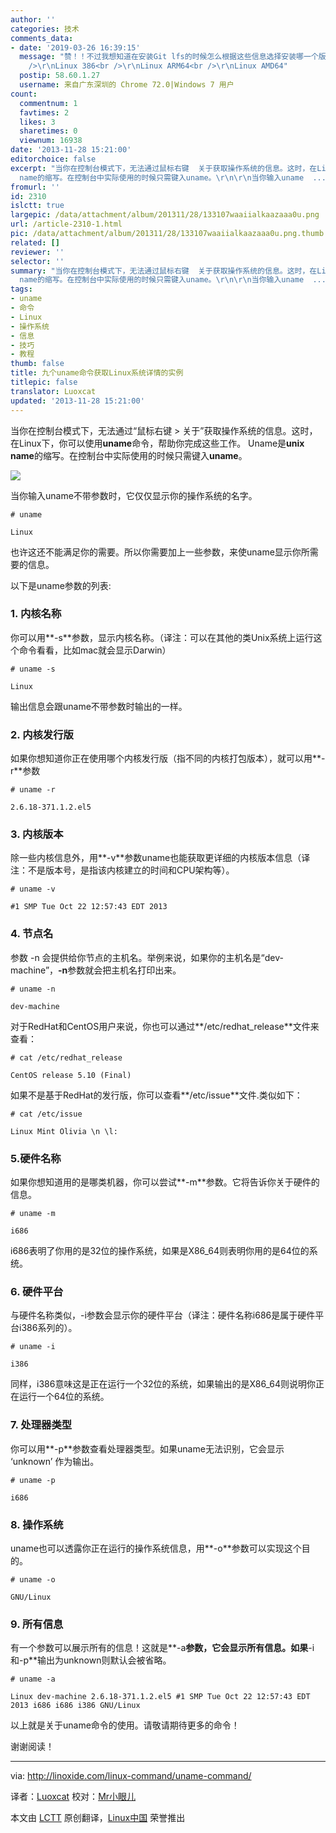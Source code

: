 ```yaml
---
author: ''
categories: 技术
comments_data:
- date: '2019-03-26 16:39:15'
  message: "赞！！不过我想知道在安装Git lfs的时候怎么根据这些信息选择安装哪一个版本呢？<br />\r\n可以讲一下Git lfs的这几个版本的意思吗？尤其是后两个的区别<br
    />\r\nLinux 386<br />\r\nLinux ARM64<br />\r\nLinux AMD64"
  postip: 58.60.1.27
  username: 来自广东深圳的 Chrome 72.0|Windows 7 用户
count:
  commentnum: 1
  favtimes: 2
  likes: 3
  sharetimes: 0
  viewnum: 16938
date: '2013-11-28 15:21:00'
editorchoice: false
excerpt: "当你在控制台模式下，无法通过鼠标右键  关于获取操作系统的信息。这时，在Linux下，你可以使用uname命令，帮助你完成这些工作。 Uname是unix
  name的缩写。在控制台中实际使用的时候只需键入uname。\r\n\r\n当你输入uname  ..."
fromurl: ''
id: 2310
islctt: true
largepic: /data/attachment/album/201311/28/133107waaiialkaazaaa0u.png
url: /article-2310-1.html
pic: /data/attachment/album/201311/28/133107waaiialkaazaaa0u.png.thumb.jpg
related: []
reviewer: ''
selector: ''
summary: "当你在控制台模式下，无法通过鼠标右键  关于获取操作系统的信息。这时，在Linux下，你可以使用uname命令，帮助你完成这些工作。 Uname是unix
  name的缩写。在控制台中实际使用的时候只需键入uname。\r\n\r\n当你输入uname  ..."
tags:
- uname
- 命令
- Linux
- 操作系统
- 信息
- 技巧
- 教程
thumb: false
title: 九个uname命令获取Linux系统详情的实例
titlepic: false
translator: Luoxcat
updated: '2013-11-28 15:21:00'
---
```


当你在控制台模式下，无法通过“鼠标右键 > 关于”获取操作系统的信息。这时，在Linux下，你可以使用**uname**命令，帮助你完成这些工作。 Uname是**unix name**的缩写。在控制台中实际使用的时候只需键入**uname**。


![](/data/attachment/album/201311/28/133107waaiialkaazaaa0u.png)


当你输入uname不带参数时，它仅仅显示你的操作系统的名字。



```
# uname

Linux

```

也许这还不能满足你的需要。所以你需要加上一些参数，来使uname显示你所需要的信息。


以下是uname参数的列表:


### 1. 内核名称


你可以用**-s**参数，显示内核名称。（译注：可以在其他的类Unix系统上运行这个命令看看，比如mac就会显示Darwin）



```
# uname -s

Linux

```

输出信息会跟uname不带参数时输出的一样。


### 2. 内核发行版


如果你想知道你正在使用哪个内核发行版（指不同的内核打包版本），就可以用**-r**参数



```
# uname -r

2.6.18-371.1.2.el5

```

### 3. 内核版本


除一些内核信息外，用**-v**参数uname也能获取更详细的内核版本信息（译注：不是版本号，是指该内核建立的时间和CPU架构等）。



```
# uname -v

#1 SMP Tue Oct 22 12:57:43 EDT 2013

```

### 4. 节点名


参数 -n 会提供给你节点的主机名。举例来说，如果你的主机名是“dev-machine”，**-n**参数就会把主机名打印出来。



```
# uname -n

dev-machine

```

对于RedHat和CentOS用户来说，你也可以通过**/etc/redhat\_release**文件来查看：



```
# cat /etc/redhat_release

CentOS release 5.10 (Final)

```

如果不是基于RedHat的发行版，你可以查看**/etc/issue**文件.类似如下：



```
# cat /etc/issue

Linux Mint Olivia \n \l:

```

### 5.硬件名称


如果你想知道用的是哪类机器，你可以尝试**-m**参数。它将告诉你关于硬件的信息。



```
# uname -m

i686

```

i686表明了你用的是32位的操作系统，如果是X86\_64则表明你用的是64位的系统。


### 6. 硬件平台


与硬件名称类似，-i参数会显示你的硬件平台（译注：硬件名称i686是属于硬件平台i386系列的）。



```
# uname -i

i386

```

同样，i386意味这是正在运行一个32位的系统，如果输出的是X86\_64则说明你正在运行一个64位的系统。


### 7. 处理器类型


你可以用**-p**参数查看处理器类型。如果uname无法识别，它会显示 ‘unknown’ 作为输出。



```
# uname -p

i686

```

### 8. 操作系统


uname也可以透露你正在运行的操作系统信息，用**-o**参数可以实现这个目的。



```
# uname -o

GNU/Linux

```

### 9. 所有信息


有一个参数可以展示所有的信息！这就是**-a**参数，它会显示所有信息。如果**-i和-p**输出为unknown则默认会被省略。



```
# uname -a

Linux dev-machine 2.6.18-371.1.2.el5 #1 SMP Tue Oct 22 12:57:43 EDT 2013 i686 i686 i386 GNU/Linux

```

以上就是关于uname命令的使用。请敬请期待更多的命令！


谢谢阅读！




---


via: <http://linoxide.com/linux-command/uname-command/>


译者：[Luoxcat](https://github.com/Luoxcat) 校对：[Mr小眼儿](http://blog.csdn.net/tinyeyeser)


本文由 [LCTT](https://github.com/LCTT/TranslateProject) 原创翻译，[Linux中国](http://linux.cn/) 荣誉推出